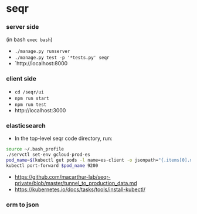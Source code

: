 # seqr

### server side
(in bash `exec bash`)
- `./manage.py runserver`  
- `./manage.py test -p '*tests.py' seqr`  
- `http://localhost:8000  

### client side
- `cd /seqr/ui`
- `npm run start`
- `npm run test`
- http://localhost:3000

### elasticsearch
- In the top-level seqr code directory, run:  
```zsh
source ~/.bash_profile
./servctl set-env gcloud-prod-es  
pod_name=$(kubectl get pods -l name=es-client -o jsonpath="{.items[0].metadata.name}")  
kubectl port-forward $pod_name 9200
```
- https://github.com/macarthur-lab/seqr-private/blob/master/tunnel_to_production_data.md
- https://kubernetes.io/docs/tasks/tools/install-kubectl/

### orm to json
